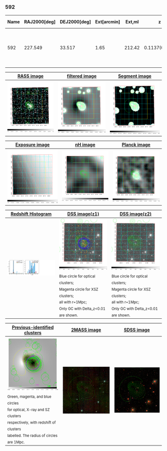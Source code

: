 <div STYLE="page-break-after: always;"></div>

### 592

|Name|RAJ2000[deg]|DEJ2000[deg] |Ext[arcmin]| Ext,ml | z | z_src| C|GC(XSZ,Delta_z<0.01)| GC(OPT,Delta_z<0.01)|GC| R_sig[arcmin] | R500[arcmin] | R500[Mpc]| CRsig[c/s] | CR500[c/s] |L500[1E44 erg/s]|F500[1E-12 erg/s/cm^2]| M500[1E14 Msun]|Tx[keV]|Cnt_sig|Beta|Rc[arcmin]|Comment|Alias|
|---|---|---|---|---|---|------|---|--------|---------|----------|---|---|---|---|---|---|---|---|---|---|---|---|---|---|
|592| 227.549| 33.517| 1.65| 212.42| 0.1137(0.005)| z1, z_xsz| B| F20, MCXC, PSZ2, Tar, XB| A, C, N, RM, W| A, C, F20, MCXC, N, PSZ2, Tar, W, XB| 12.212| 9.665| 1.197| 0.668(0.041)| 0.646(0.040)| 4.331(0.117)| 12.978(0.351)| 5.44(0.07)| 6.31(0.05)| 456.7| 0.798(-0.073+0.091)| 3.594(-0.509+0.568)| -| k149|

|[RASS image](../image/592/592_img.pdf)|[filtered image](../image/592/592_fil.pdf)|[Segment image](../image/592/592_seg.pdf)|
|-------------------|--------------------|-------------------|
| <img src="../image/592/592_img.png" width="300">  | <img src="../image/592/592_fil.png" width="300">   | <img src="../image/592/592_seg.png" width="300">  |

|[Exposure image](../image/592/592_mex.pdf)| [nH image](../image/592/592_nh.pdf)| [Planck image](../image/592/592_p.pdf)|
|-------------------|--------------------|-------------------|
|<img src="../image/592/592_mex.png" width="300">   | <img src="../image/592/592_nh.png" width="300">    | <img src="../image/592/592_p.png" width="300"> |

|[Redshift Histogram](../image/592/592_zg.pdf) | [DSS image(z1)](../image/592/592_dss_z1.pdf)      |  [DSS image(z2)](../image/592/592_dss_z2.pdf)    |
|-------------------|--------------------|-------------------|
|<img src="../image/592/592_zg.png" width="300"> |<img src="../image/592/592_dss_z1.png" width="300"> <sub><br>Blue circle for optical clusters; <br>Magenta circle for XSZ clusters; <br>all with r=1Mpc; <br>Only GC with Delta_z<0.01 are shown. </sub>| <img src="../image/592/592_dss_z2.png" width="300"><sub><br>Blue circle for optical clusters; <br>Magenta circle for XSZ clusters; <br>all with r=1Mpc; <br>Only GC with Delta_z<0.01 are shown. </sub> |

|[Previous-identified clusters](../image/592/592_gc.pdf) | [2MASS image](../image/592/592_2mass.pdf)      |[SDSS image](../image/592/592_sdss.pdf)   |
|-------------------|-------------------|-------------------|
|<img src=../image/592/592_gc.png width="300"> <br><sub>Green, magenta, and blue circles <br>for optical, X-ray and SZ clusters <br>respectively, with redshift of clusters <br>labelled. The radius of circles <br>are 1Mpc.</sub>|<img src="../image/592/592_2mass.png" width="300">  | <img src="../image/592/592_sdss.png" width="300">  |




